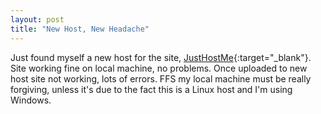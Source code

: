 ```yaml
---
layout: post
title: "New Host, New Headache"
---
```


Just found myself a new host for the site, [JustHostMe](http://www.justhostme.co.uk){:target="_blank"}. Site working fine on local machine, no 
problems. Once uploaded to new host site not working, lots of errors. FFS my local machine must be really forgiving, unless it's due to the fact this 
is a Linux host and I'm using Windows.